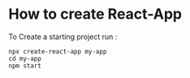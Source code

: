 # How to create React-App
To Create a starting project run :
 ```
 npx create-react-app my-app
cd my-app
npm start
```